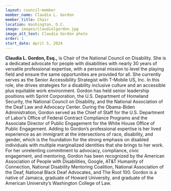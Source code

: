 ```yaml
---
layout: council-member
member_name: Claudia L. Gordon
member_title: Chair
location: Washington, D.C.
image: images/claudialgordon.jpg
image_alt_text: Claudia Gordon photo
order: 1
start_date: April 5, 2024
---
```

**Claudia L. Gordon, Esq.,** is Chair of the National Council on Disability. She is a dedicated advocate for people with disabilities with nearly 30 years of versatile professional expertise, with a personal mission to level the playing field and ensure the same opportunities are provided for all. She currently serves as the Senior Accessibility Strategist with T-Mobile US, Inc. In this role, she drives strategies for a disability inclusive culture and an accessible plus equitable work environment. Gordon has held senior leadership positions with Sprint Corporation, the U.S. Department of Homeland Security, the National Council on Disability, and the National Association of the Deaf Law and Advocacy Center. During the Obama-Biden Administration, Gordon served as the Chief of Staff for the U.S. Department of Labor’s Office of Federal Contract Compliance Programs and the Associate Director of Public Engagement for the White House Office of Public Engagement. Adding to Gordon’s professional expertise is her lived experience as an immigrant at the intersections of race, disability, and gender, which is the foundation for the strong emphasis on disabled individuals with multiple marginalized identities that she brings to her work. For her unrelenting commitment to advocacy, compliance, civic engagement, and mentoring, Gordon has been recognized by the American Association of People with Disabilities, Google, AT&T Humanity of Connection, National Disability Mentoring Coalition, National Association of the Deaf, National Black Deaf Advocates, and The Root 100. Gordon is a native of Jamaica, graduate of Howard University, and graduate of the American University’s Washington College of Law.